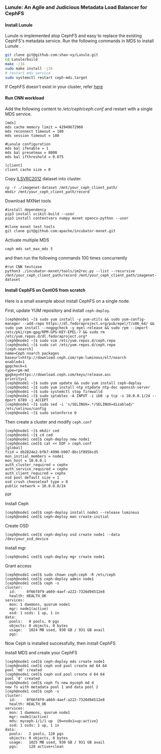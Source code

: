 ### **Lunule: An Agile and Judicious Metadata Load Balancer for CephFS**

#### Install Lunule

Lunule is implemented atop CephFS and easy to replace the existing CephFS's metadata service. Run the following commands in MDS to install Lunule .

```bash
git clone git@github.com:shao-xy/Lunule.git
cd Lunule/build
make -j16
sudo make install -j16
# restart mds service
sudo systemctl restart ceph-mds.target
```

If CephFS doesn't exist in your cluster, refer [here](#install_ceph)

#### Run CNN workload

Add the following content to */etc/ceph/ceph.conf* and restart with a single MDS service.

```
[mds]
mds cache memory limit = 42949672960
mds reconnect timeout = 180
mds session timeout = 180

#Lunule configuration
mds bal ifenable = 1
mds bal presetmax = 8000
mds bal ifthreshold = 0.075

[client]
client cache size = 0
```

Copy [ILSVRC2012](https://image-net.org/download.php)  dataset into cluster.

```
cp -r ./imagenet-dataset /mnt/your_ceph_client_path/
mkdir /mnt/your_ceph_client_path/record
```

Download MXNet tools

```
#install dependency
pip3 install scikit-build --user
pip3 install contextvars numpy mxnet opencv-python --user

#clone mxnet test tools
git clone git@github.com:apache/incubator-mxnet.git
```

 Activate multiple MDS

```
ceph mds set_max_mds 5
```

and then run the following commands 100 times concurrently

```
#run CNN testcase
python3 ./incubator-mxnet/tools/im2rec.py --list --recursive /mnt/your_ceph_client_path/record /mnt/your_ceph_client_path/imagenet-dataset
```

#### <span id="install_ceph">Install CephFS on CentOS from scratch</span>

Here is a small example about install CephFS on a single node.

First, update YUM repository and install `ceph-deploy`.

```
[ceph@node1 ~]$ sudo yum install -y yum-utils && sudo yum-config-manager --add-repo https://dl.fedoraproject.org/pub/epel/7/x86_64/ && sudo yum install --nogpgcheck -y epel-release && sudo rpm --import /etc/pki/rpm-gpg/RPM-GPG-KEY-EPEL-7 && sudo rm /etc/yum.repos.d/dl.fedoraproject.org*
[ceph@node1 ~]$ sudo vim /etc/yum.repos.d/ceph.repo
[ceph@node1 ~]$ sudo cat /etc/yum.repos.d/ceph.repo
[ceph-noarch]
name=Ceph noarch packages
baseurl=http://download.ceph.com/rpm-luminous/el7/noarch
enabled=1
gpgcheck=1
type=rpm-md
gpgkey=https://download.ceph.com/keys/release.asc
priority=1
[ceph@node1 ~]$ sudo yum update && sudo yum install ceph-deploy
[ceph@node1 ~]$ sudo yum install ntp ntpdate ntp-doc openssh-server
[ceph@node1 ~]$ sudo systemctl stop firewalld
[ceph@node1 ~]$ sudo iptables -A INPUT -i ib0 -p tcp -s 10.0.0.1/24 --dport 6789 -j ACCEPT
[ceph@node1 ~]$ sudo sed -i 's/SELINUX=.*/SELINUX=disabled/' /etc/selinux/config
[ceph@node1 ~]$ sudo setenforce 0
```

Then create a cluster and modify `ceph.conf`

```
[ceph@node1 ~]$ mkdir ced
[ceph@node1 ~]$ cd ced
[ceph@node1 ced]$ ceph-deploy new node1
[ceph@node1 ced]$ cat << EOF > ceph.conf
[global]
fsid = db2824e2-bfb7-4990-b907-8bc1f895bcd5
mon_initial_members = node1
mon_host = 10.0.0.1
auth_cluster_required = cephx
auth_service_required = cephx
auth_client_required = cephx
osd pool default size = 1
osd crush chooseleaf type = 0
public network = 10.0.0.0/24

EOF
```

Install Ceph

```
[ceph@node1 ced]$ ceph-deploy install node1 --release luminous
[ceph@node1 ced]$ ceph-deploy mon create-initial
```

Create OSD

```
[ceph@node1 ced]$ ceph-deploy osd create node1 --data /dev/your_osd_device
```

Install mgr

```
[ceph@node1 ced]$ ceph-deploy mgr create node1
```

Grant access

```
[ceph@node1 ced]$ sudo chown ceph:ceph -R /etc/ceph
[ceph@node1 ced]$ ceph-deploy admin node1
[ceph@node1 ced]$ ceph -s
cluster:
  id:     0f66f8f9-a669-4aef-a222-7326d94512e8
  health: HEALTH_OK
services:
  mon: 1 daemons, quorum node1
  mgr: node1(active)
  osd: 1 osds: 1 up, 1 in
data:
  pools:   0 pools, 0 pgs
  objects: 0 objects, 0 bytes
  usage:   1024 MB used, 930 GB / 931 GB avail
  pgs:
```

Now Ceph is installed  successfully, then install CephFS

Install MDS and create your CephFS

```
[ceph@node1 ced]$ ceph-deploy mds create node1
[ceph@node1 ced]$ ceph osd pool create md 64 64
pool 'md' created
[ceph@node1 ced]$ ceph osd pool create d 64 64
pool 'd' created
[ceph@node1 ced]$ ceph fs new myceph md d
new fs with metadata pool 1 and data pool 2
[ceph@node1 ced]$ ceph -s
cluster:
  id:     0f66f8f9-a669-4aef-a222-7326d94512e8
  health: HEALTH_OK
services:
  mon: 1 daemons, quorum node1
  mgr: node1(active)
  mds: myceph-1/1/1 up  {0=node1=up:active}
  osd: 1 osds: 1 up, 1 in
data:
  pools:   2 pools, 128 pgs
  objects: 0 objects, 0 bytes
  usage:   1025 MB used, 930 GB / 931 GB avail
  pgs:     128 active+clean
```

